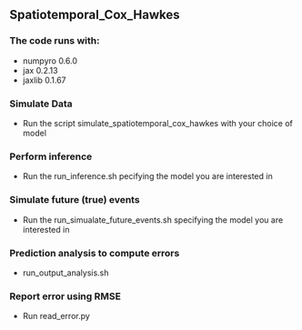 ## Spatiotemporal_Cox_Hawkes

### The code runs with:
* numpyro 0.6.0
* jax 0.2.13
* jaxlib 0.1.67 



### Simulate Data
* Run the script simulate_spatiotemporal_cox_hawkes with your choice of model

### Perform inference
* Run the run_inference.sh pecifying the model you are interested in

### Simulate future (true) events
* Run the run_simualate_future_events.sh specifying the model you are interested in

### Prediction analysis to compute errors
* run_output_analysis.sh

### Report error using RMSE
* Run read_error.py





